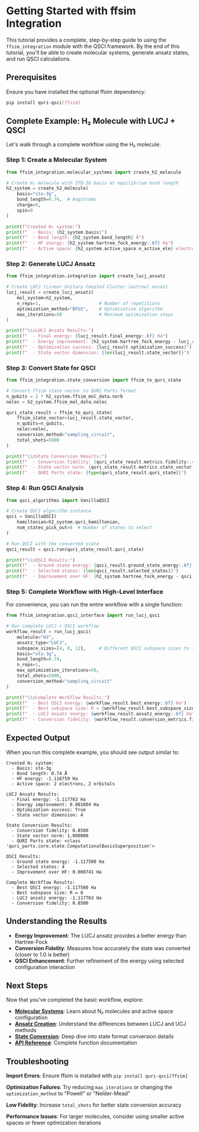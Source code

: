 # Getting Started with ffsim Integration

This tutorial provides a complete, step-by-step guide to using the `ffsim_integration` module with the QSCI framework. By the end of this tutorial, you'll be able to create molecular systems, generate ansatz states, and run QSCI calculations.

## Prerequisites

Ensure you have installed the optional ffsim dependency:

```bash
pip install quri-qsci[ffsim]
```

## Complete Example: H₂ Molecule with LUCJ + QSCI

Let's walk through a complete workflow using the H₂ molecule:

### Step 1: Create a Molecular System

```python
from ffsim_integration.molecular_systems import create_h2_molecule

# Create H₂ molecule with STO-3G basis at equilibrium bond length
h2_system = create_h2_molecule(
    basis="sto-3g",
    bond_length=0.74,  # Angstroms
    charge=0,
    spin=0
)

print(f"Created H₂ system:")
print(f"  - Basis: {h2_system.basis}")
print(f"  - Bond length: {h2_system.bond_length} Å")
print(f"  - HF energy: {h2_system.hartree_fock_energy:.6f} Ha")
print(f"  - Active space: {h2_system.active_space.n_active_ele} electrons, {h2_system.active_space.n_active_orb} orbitals")
```

### Step 2: Generate LUCJ Ansatz

```python
from ffsim_integration.integration import create_lucj_ansatz

# Create LUCJ (Linear Unitary Coupled Cluster Jastrow) ansatz
lucj_result = create_lucj_ansatz(
    mol_system=h2_system,
    n_reps=1,                      # Number of repetitions
    optimization_method="BFGS",    # Optimization algorithm
    max_iterations=50              # Maximum optimization steps
)

print(f"\\nLUCJ Ansatz Results:")
print(f"  - Final energy: {lucj_result.final_energy:.6f} Ha")
print(f"  - Energy improvement: {h2_system.hartree_fock_energy - lucj_result.final_energy:.6f} Ha")
print(f"  - Optimization success: {lucj_result.optimization_success}")
print(f"  - State vector dimension: {len(lucj_result.state_vector)}")
```

### Step 3: Convert State for QSCI

```python
from ffsim_integration.state_conversion import ffsim_to_quri_state

# Convert ffsim state vector to QURI Parts format
n_qubits = 2 * h2_system.ffsim_mol_data.norb
nelec = h2_system.ffsim_mol_data.nelec

quri_state_result = ffsim_to_quri_state(
    ffsim_state_vector=lucj_result.state_vector,
    n_qubits=n_qubits,
    nelec=nelec,
    conversion_method="sampling_circuit",
    total_shots=5000
)

print(f"\\nState Conversion Results:")
print(f"  - Conversion fidelity: {quri_state_result.metrics.fidelity:.4f}")
print(f"  - State vector norm: {quri_state_result.metrics.state_vector_norm:.6f}")
print(f"  - QURI Parts state: {type(quri_state_result.quri_state)}")
```

### Step 4: Run QSCI Analysis

```python
from qsci_algorithms import VanillaQSCI

# Create QSCI algorithm instance
qsci = VanillaQSCI(
    hamiltonian=h2_system.quri_hamiltonian,
    num_states_pick_out=8  # Number of states to select
)

# Run QSCI with the converted state
qsci_result = qsci.run(quri_state_result.quri_state)

print(f"\\nQSCI Results:")
print(f"  - Ground state energy: {qsci_result.ground_state_energy:.6f} Ha")
print(f"  - Selected states: {len(qsci_result.selected_states)}")
print(f"  - Improvement over HF: {h2_system.hartree_fock_energy - qsci_result.ground_state_energy:.6f} Ha")
```

### Step 5: Complete Workflow with High-Level Interface

For convenience, you can run the entire workflow with a single function:

```python
from ffsim_integration.qsci_interface import run_lucj_qsci

# Run complete LUCJ + QSCI workflow
workflow_result = run_lucj_qsci(
    molecule="H2",
    ansatz_type="LUCJ",
    subspace_sizes=[4, 8, 12],     # Different QSCI subspace sizes to try
    basis="sto-3g",
    bond_length=0.74,
    n_reps=1,
    max_optimization_iterations=50,
    total_shots=5000,
    conversion_method="sampling_circuit"
)

print(f"\\nComplete Workflow Results:")
print(f"  - Best QSCI energy: {workflow_result.best_energy:.6f} Ha")
print(f"  - Best subspace size: R = {workflow_result.best_subspace_size}")
print(f"  - LUCJ ansatz energy: {workflow_result.ansatz_energy:.6f} Ha")
print(f"  - Conversion fidelity: {workflow_result.conversion_metrics.fidelity:.4f}")
```

## Expected Output

When you run this complete example, you should see output similar to:

```
Created H₂ system:
  - Basis: sto-3g
  - Bond length: 0.74 Å
  - HF energy: -1.116759 Ha
  - Active space: 2 electrons, 2 orbitals

LUCJ Ansatz Results:
  - Final energy: -1.117763 Ha
  - Energy improvement: 0.001004 Ha
  - Optimization success: True
  - State vector dimension: 4

State Conversion Results:
  - Conversion fidelity: 0.8500
  - State vector norm: 1.000000
  - QURI Parts state: <class 'quri_parts.core.state.ComputationalBasisSuperposition'>

QSCI Results:
  - Ground state energy: -1.117500 Ha
  - Selected states: 4
  - Improvement over HF: 0.000741 Ha

Complete Workflow Results:
  - Best QSCI energy: -1.117500 Ha
  - Best subspace size: R = 8
  - LUCJ ansatz energy: -1.117763 Ha
  - Conversion fidelity: 0.8500
```

## Understanding the Results

- **Energy Improvement**: The LUCJ ansatz provides a better energy than Hartree-Fock
- **Conversion Fidelity**: Measures how accurately the state was converted (closer to 1.0 is better)
- **QSCI Enhancement**: Further refinement of the energy using selected configuration interaction

## Next Steps

Now that you've completed the basic workflow, explore:

- **[Molecular Systems](molecular_systems.md)**: Learn about N₂ molecules and active space configuration
- **[Ansatz Creation](ansatz_creation.md)**: Understand the differences between LUCJ and UCJ methods
- **[State Conversion](state_conversion.md)**: Deep dive into state format conversion details
- **[API Reference](../../api/ffsim_integration.md)**: Complete function documentation

## Troubleshooting

**Import Errors**: Ensure ffsim is installed with `pip install quri-qsci[ffsim]`

**Optimization Failures**: Try reducing `max_iterations` or changing the `optimization_method` to "Powell" or "Nelder-Mead"

**Low Fidelity**: Increase `total_shots` for better state conversion accuracy

**Performance Issues**: For larger molecules, consider using smaller active spaces or fewer optimization iterations